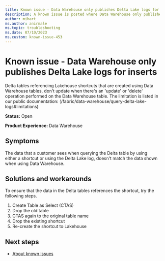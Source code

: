 ```yaml
---
title: Known issue - Data Warehouse only publishes Delta Lake logs for inserts
description: A known issue is posted where Data Warehouse only publishes Delta Lake logs for inserts
author: mihart
ms.author: anirmale
ms.topic: troubleshooting 
ms.date: 07/10/2023
ms.custom: known-issue-453
---
```


# Known issue - Data Warehouse only publishes Delta Lake logs for inserts

Delta tables referencing Lakehouse shortcuts that are created using Data Warehouse tables, don't update when there's an 'update' or 'delete' operation performed on the Data Warehouse table.
The limitation is listed in our public documentation: (/fabric/data-warehouse/query-delta-lake-logs#limitations)

**Status:** Open

**Product Experience:** Data Warehouse

## Symptoms

The data that a customer sees when querying the Delta table by using either a shortcut or using the Delta Lake log, doesn't match the data shown when using Data Warehouse.

## Solutions and workarounds

 To ensure that the data in the Delta tables references the shortcut, try the following steps.
 1. Create Table as Select (CTAS) 
 1. Drop the old table 
 1. CTAS again to the original table name 
 1. Drop the existing shortcut 
 1. Re-create the shortcut to Lakehouse

## Next steps

- [About known issues](https://support.fabric.microsoft.com/known-issues)

